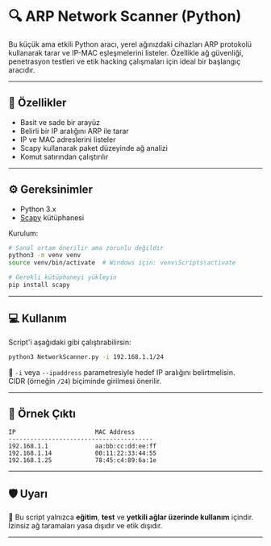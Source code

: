 # 🔍 ARP Network Scanner (Python)

Bu küçük ama etkili Python aracı, yerel ağınızdaki cihazları ARP protokolü kullanarak tarar ve IP-MAC eşleşmelerini listeler. Özellikle ağ güvenliği, penetrasyon testleri ve etik hacking çalışmaları için ideal bir başlangıç aracıdır.

---

## 🚀 Özellikler

- Basit ve sade bir arayüz
- Belirli bir IP aralığını ARP ile tarar
- IP ve MAC adreslerini listeler
- Scapy kullanarak paket düzeyinde ağ analizi
- Komut satırından çalıştırılır

---

## ⚙️ Gereksinimler

- Python 3.x
- [Scapy](https://scapy.net/) kütüphanesi

Kurulum:
```bash
# Sanal ortam önerilir ama zorunlu değildir
python3 -m venv venv
source venv/bin/activate  # Windows için: venv\Scripts\activate

# Gerekli kütüphaneyi yükleyin
pip install scapy
```

---

## 💻 Kullanım

Script'i aşağıdaki gibi çalıştırabilirsin:

```bash
python3 NetworkScanner.py -i 192.168.1.1/24
```

🔹 `-i` veya `--ipaddress` parametresiyle hedef IP aralığını belirtmelisin.  
CIDR (örneğin `/24`) biçiminde girilmesi önerilir.

---

## 📌 Örnek Çıktı

```
IP                      MAC Address
----------------------------------------
192.168.1.1             aa:bb:cc:dd:ee:ff
192.168.1.14            00:11:22:33:44:55
192.168.1.25            78:45:c4:89:6a:1e
```

---

## 🛡️ Uyarı

🔐 Bu script yalnızca **eğitim**, **test** ve **yetkili ağlar üzerinde kullanım** içindir. İzinsiz ağ taramaları yasa dışıdır ve etik dışıdır.

---

